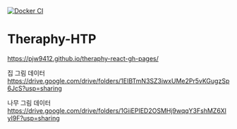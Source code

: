 [![Docker CI](https://github.com/LeChcuk/Theraphy-HTP/actions/workflows/docker-image.yml/badge.svg)](https://github.com/LeChcuk/Theraphy-HTP/actions/workflows/docker-image.yml)

# Theraphy-HTP
https://pjw9412.github.io/theraphy-react-gh-pages/

집 그림 데이터 <br>
https://drive.google.com/drive/folders/1EIBTmN3SZ3iwxUMe2Pr5vKGugzSp6JcS?usp=sharing

나무 그림 데이터 <br>
https://drive.google.com/drive/folders/1GiiEPIED2OSMHj9wqqY3FshMZ6XlyI9F?usp=sharing
